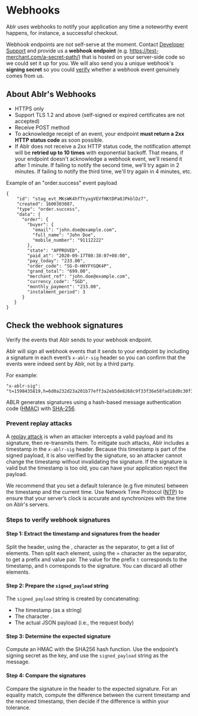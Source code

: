 # Webhooks

Ablr uses webhooks to notify your application any time a noteworthy event happens, for instance, a successful checkout.

Webhook endpoints are not self-serve at the moment. Contact [Developer Support](mailto:developer@ablr.com) and provide us a **webhook endpoint** (e.g. https://test-merchant.com/a-secret-path/​) that is hosted on your server-side code so we could set it up for you. We will also send you a unique webhook's **signing secret** so you could [verify](#check-your-webhook-signatures) whether a webhook event genuinely comes from us.


## About Ablr's Webhooks

- HTTPS only
- Support TLS 1.2 and above (self-signed or expired certificates are not accepted)
- Receive POST method
- To acknowledge receipt of an event, your endpoint ​**must return a 2xx HTTP status code**​ as soon possible.
- If Ablr does not receive a 2xx HTTP status code, the notification attempt will be ​**retried up to 10 times​** with exponential backoff. That means, if your endpoint doesn't acknowledge a webhook event, we'll resend it after 1 minute. If failing to notify the second time, we'll try again in 2 minutes. If failing to notify the third time, we'll try again in 4 minutes, etc.

Example of an "order.success" event payload

```
{
    "id": "stag_evt_MKsWK4hfTtyxgVEVfHKtDPa0JPkblDz7",
    "created": 1600303087,
    "type": "order.success",
    "data": {
      "order": {
        "buyer": {
          "email": "john.doe@example.com",
          "full_name": "John Doe",
          "mobile_number": "91112222"
        },
        "state": "APPROVED",
        "paid_at": "2020-09-17T08:38:07+08:00",
        "pay_today": "233.00",
        "order_code": "SG-O-HHYFYGQK4P",
        "grand_total": "699.00",
        "merchant_ref": "john.doe@example.com",
        "currency_code": "SGD",
        "monthly_payment": "233.00",
        "instalment_period": 3
      }
   }
}
```

## Check the webhook signatures

Verify the events that Ablr sends to your webhook endpoint.

Ablr will sign all webhook events that it sends to your endpoint by including a signature in each event’s ​`x-ablr-sig`​ header so you can confirm that the events were indeed sent by Ablr, not by a third party.

For example:

```
"x-ablr-sig"​: "t=1598435819,h=6d0a232d23a201b77eff3a2eb5de8268c9f33f36e58fad18d0c30f37548432ef"
```

ABLR generates signatures using a hash-based message authentication code (​[HMAC](https://en.wikipedia.org/wiki/HMAC)) with [SHA-256​](https://en.wikipedia.org/wiki/SHA-2).

### Prevent replay attacks

A [replay attack](https://en.wikipedia.org/wiki/Replay_attack) is when an attacker intercepts a valid payload and its signature, then re-transmits them. To mitigate such attacks, Ablr includes a timestamp in the ​`x-ablr-sig` header. Because this timestamp is part of the signed payload, it is also verified by the signature, so an attacker cannot change the timestamp without invalidating the signature. If the signature is valid but the timestamp is too old, you can have your application reject the payload.

We recommend that you set a default tolerance (e.g five minutes) between the timestamp and the current time. Use Network Time Protocol ([NTP](https://en.wikipedia.org/wiki/Network_Time_Protocol)) to ensure that your server’s clock is accurate and synchronizes with the time on Ablr's servers.

### Steps to verify webhook signatures

#### Step 1: Extract the timestamp and signatures from the header

Split the header, using the , character as the separator, to get a list of elements. Then split each element, using the = character as the separator, to get a prefix and value pair.
The value for the prefix `t` corresponds to the timestamp, and `h` corresponds to the signature. You can discard all other elements.

#### Step 2: Prepare the `signed_payload` string

The `signed_payload` string is created by concatenating:
- The timestamp (as a string)
- The character `.`
- The actual JSON payload (i.e., the request body)

#### Step 3: Determine the expected signature

Compute an HMAC with the SHA256 hash function. Use the endpoint’s signing secret as the key, and use the `signed_payload` string as the message.

#### Step 4: Compare the signatures

Compare the signature in the header to the expected signature. For an equality match, compute the difference between the current timestamp and the received timestamp, then decide if the difference is within your tolerance.

